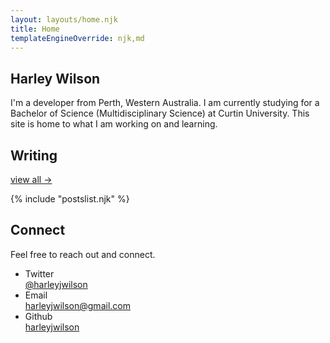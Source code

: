 ```yaml
---
layout: layouts/home.njk
title: Home
templateEngineOverride: njk,md
---
```


<section class="intro">

<h1 class="intro-heading">Harley Wilson</h1>

I'm a developer from Perth, Western Australia. I am currently studying for a Bachelor of Science (Multidisciplinary Science) at Curtin University. This site is home to what I am working on and learning.

</section>

<section class="writing">

<div class="writing-title">

## Writing

<a href="/writing/" class="text_small">view all →</a>

</div>

{% include "postslist.njk" %}

</section>

<section class="connect">

## Connect

Feel free to reach out and connect.

<ul>
    <li>
        <div>Twitter</div>
        <a href="https://twitter.com/harleyjwilson" target="_blank">@harleyjwilson</a>
    </li>
    <li>
        <div>Email</div>
        <a href="mailto:harleyjwilson@gmail.com" target="_blank">harleyjwilson@gmail.com</a>
    </li>
    <li>
        <div>Github</div>
        <a href="https://github.com/harleyjwilson" target="_blank">harleyjwilson</a>
    </li>
</ul>

</section>
